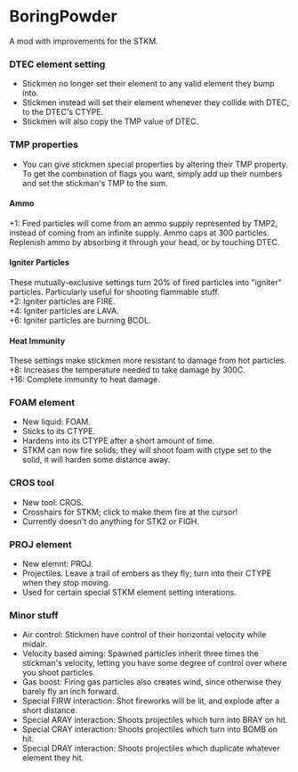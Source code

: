 BoringPowder
=============
A mod with improvements for the STKM.

### DTEC element setting
 - Stickmen no longer set their element to any valid element they bump into.
 - Stickmen instead will set their element whenever they collide with DTEC, to the DTEC's CTYPE.
 - Stickmen will also copy the TMP value of DTEC.

### TMP properties
 - You can give stickmen special properties by altering their TMP property. To get the combination of flags you want, simply add up their numbers and set the stickman's TMP to the sum.
#### Ammo
+1: Fired particles will come from an ammo supply represented by TMP2, instead of coming from an infinite supply. Ammo caps at 300 particles. Replenish ammo by absorbing it through your head, or by touching DTEC.
#### Igniter Particles
These mutually-exclusive settings turn 20% of fired particles into "igniter" particles. Particularly useful for shooting flammable stuff.  
+2: Igniter particles are FIRE.  
+4: Igniter particles are LAVA.  
+6: Igniter particles are burning BCOL.  
#### Heat Immunity
These settings make stickmen more resistant to damage from hot particles.  
+8: Increases the temperature needed to take damage by 300C.  
+16: Complete immunity to heat damage.  

### FOAM element
 - New liquid: FOAM.
 - Sticks to its CTYPE.
 - Hardens into its CTYPE after a short amount of time.
 - STKM can now fire solids; they will shoot foam with ctype set to the solid, it will harden some distance away.

### CROS tool
 - New tool: CROS.
 - Crosshairs for STKM; click to make them fire at the cursor!
 - Currently doesn't do anything for STK2 or FIGH.

### PROJ element
 - New elemnt: PROJ.
 - Projectiles. Leave a trail of embers as they fly; turn into their CTYPE when they stop moving.
 - Used for certain special STKM element setting interations.

### Minor stuff
 - Air control: Stickmen have control of their horizontal velocity while midair.
 - Velocity based aiming: Spawned particles inherit three times the stickman's velocity, letting you have some degree of control over where you shoot particles.
 - Gas boost: Firing gas particles also creates wind, since otherwise they barely fly an inch forward.
 - Special FIRW interaction: Shot fireworks will be lit, and explode after a short distance.
 - Special ARAY interaction: Shoots projectiles which turn into BRAY on hit.
 - Special CRAY interaction: Shoots projectiles which turn into BOMB on hit.
 - Special DRAY interaction: Shoots projectiles which duplicate whatever element they hit.
